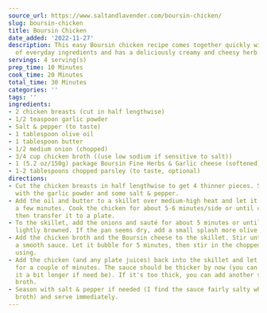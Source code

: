 ```yaml
---
source_url: https://www.saltandlavender.com/boursin-chicken/
slug: boursin-chicken
title: Boursin Chicken
date_added: '2022-11-27'
description: This easy Boursin chicken recipe comes together quickly with a handful
  of everyday ingredients and has a deliciously creamy and cheesy herb sauce!
servings: 4 serving(s)
prep_time: 10 Minutes
cook_time: 20 Minutes
total_time: 30 Minutes
categories: ''
tags: ''
ingredients:
- 2 chicken breasts (cut in half lengthwise)
- 1/2 teaspoon garlic powder
- Salt & pepper (to taste)
- 1 tablespoon olive oil
- 1 tablespoon butter
- 1/2 medium onion (chopped)
- 3/4 cup chicken broth ((use low sodium if sensitive to salt))
- 1 (5.2 oz/150g) package Boursin Fine Herbs & Garlic cheese (softened)
- 1-2 tablespoons chopped parsley (to taste, optional)
directions:
- Cut the chicken breasts in half lengthwise to get 4 thinner pieces. Season them
  with the garlic powder and some salt & pepper.
- Add the oil and butter to a skillet over medium-high heat and let it heat up for
  a few minutes. Cook the chicken for about 5-6 minutes/side or until cooked through,
  then transfer it to a plate.
- To the skillet, add the onions and sauté for about 5 minutes or until softened and
  lightly browned. If the pan seems dry, add a small splash more olive oil.
- Add the chicken broth and the Boursin cheese to the skillet. Stir until you've got
  a smooth sauce. Let it bubble for 5 minutes, then stir in the chopped parsley if
  using.
- Add the chicken (and any plate juices) back into the skillet and let it warm through
  for a couple of minutes. The sauce should be thicker by now (you can always cook
  it a bit longer if need be). If it's too thick, you can add another splash of chicken
  broth.
- Season with salt & pepper if needed (I find the sauce fairly salty when using regular
  broth) and serve immediately.
---
```

